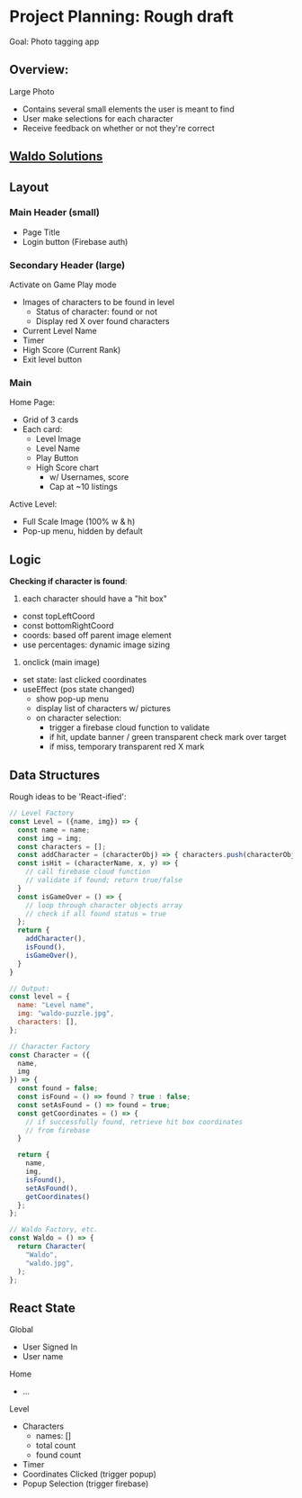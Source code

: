 # Project Planning: Rough draft

Goal: Photo tagging app

## **Overview:**

Large Photo

- Contains several small elements the user is meant to find
- User make selections for each character
- Receive feedback on whether or not they're correct

## [Waldo Solutions](https://www.howtohindi.in/2018/04/where-is-waldo-solutions-pictures-waldo.html)

## Layout

### Main Header (small)

- Page Title
- Login button (Firebase auth)

### Secondary Header (large)

Activate on Game Play mode

- Images of characters to be found in level
  - Status of character: found or not
  - Display red X over found characters
- Current Level Name
- Timer
- High Score (Current Rank)
- Exit level button

### Main

Home Page:

- Grid of 3 cards
- Each card:
  - Level Image
  - Level Name
  - Play Button
  - High Score chart
    - w/ Usernames, score
    - Cap at ~10 listings

Active Level:

- Full Scale Image (100% w & h)
- Pop-up menu, hidden by default

## Logic

**Checking if character is found**:

1. each character should have a "hit box"

- const topLeftCoord
- const bottomRightCoord
- coords: based off parent image element
- use percentages: dynamic image sizing

1. onclick (main image)

- set state: last clicked coordinates
- useEffect (pos state changed)
  - show pop-up menu
  - display list of characters w/ pictures
  - on character selection:
    - trigger a firebase cloud function to validate
    - if hit, update banner / green transparent check mark over target
    - if miss, temporary transparent red X mark

## Data Structures

Rough ideas to be 'React-ified':

```js
// Level Factory
const Level = ({name, img}) => {
  const name = name;
  const img = img;
  const characters = [];
  const addCharacter = (characterObj) => { characters.push(characterObj)}
  const isHit = (characterName, x, y) => {
    // call firebase cloud function
    // validate if found; return true/false
  }
  const isGameOver = () => {
    // loop through character objects array
    // check if all found status = true
  };
  return {
    addCharacter(),
    isFound(),
    isGameOver(),
  }
}

// Output:
const level = {
  name: "Level name",
  img: "waldo-puzzle.jpg",
  characters: [],
};
```

```js
// Character Factory
const Character = ({
  name,
  img
}) => {
  const found = false;
  const isFound = () => found ? true : false;
  const setAsFound = () => found = true;
  const getCoordinates = () => {
    // if successfully found, retrieve hit box coordinates
    // from firebase
  }

  return {
    name,
    img,
    isFound(),
    setAsFound(),
    getCoordinates()
  };
};

// Waldo Factory, etc.
const Waldo = () => {
  return Character(
    "Waldo",
    "waldo.jpg",
  );
};
```

## React State

Global

- User Signed In
- User name

Home

- ...

Level

- Characters
  - names: []
  - total count
  - found count
- Timer
- Coordinates Clicked (trigger popup)
- Popup Selection (trigger firebase)
